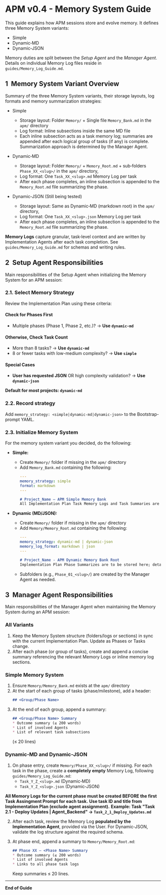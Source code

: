 # APM v0.4 - Memory System Guide 
This guide explains how APM sessions store and evolve memory. It defines three Memory System variants:
- Simple
- Dynamic‑MD
- Dynamic‑JSON

Memory duties are split between the *Setup Agent* and the *Manager Agent*. Details on individual Memory Log files reside in `guides/Memory_Log_Guide.md`.

## 1  Memory System Variant Overview
Summary of the three Memory System variants, their storage layouts, log formats and memory summarization strategies:

- Simple
    - Storage layout: Folder `Memory/` + Single file `Memory_Bank.md` in the `apm/` directory
    - Log format: Inline subsections inside the same MD file
    - Each inline subsection acts as a task memory log; summaries are appended after each logical group of tasks (if any) is complete. Summarization approach is determined by the Manager Agent.

- Dynamic‑MD
    - Storage layout: Folder `Memory/` + `Memory_Root.md` + sub‑folders `Phase_XX_<slug>/` in the `apm/` directory,
    - Log format: One `Task_XX_<slug>.md` Memory Log per task
    - After each phase completes, an inline subsection is appended to the `Memory_Root.md` file summarizing the phase.

- Dynamic‑JSON (Still being tested)
    - Storage layout: Same as Dynamic‑MD (markdown root) in the `apm/` directory,
    - Log format: One `Task_XX_<slug>.json` Memory Log per task
    - After each phase completes, an inline subsection is appended to the `Memory_Root.md` file summarizing the phase.

**Memory Logs** capture granular, task‑level context and are written by Implementation Agents after each task completion. See `guides/Memory_Log_Guide.md` for schemas and writing rules.

## 2  Setup Agent Responsibilities
Main responsibilities of the Setup Agent when initializing the Memory System for an APM session:

### 2.1. Select Memory Strategy
Review the Implementation Plan using these criteria:

#### Check for Phases First
- Multiple phases (Phase 1, Phase 2, etc.)? → **Use `dynamic-md`**

#### Otherwise, Check Task Count  
- More than 8 tasks? → **Use `dynamic-md`**
- 8 or fewer tasks with low-medium complexity? → **Use `simple`**

#### Special Cases
- **User has requested JSON** OR high complexity validation? → **Use `dynamic-json`**

**Default for most projects: `dynamic-md`**

### 2.2. Record strategy 
Add `memory_strategy: <simple|dynamic-md|dynamic-json>` to the Bootstrap-prompt YAML.

### 2.3. Initialize Memory System
For the memory system variant you decided, do the following:
- **Simple:**  
    - Create `Memory/` folder if missing in the `apm/` directory
    - Add `Memory_Bank.md` containing the following:
      ```yaml
      ---
      memory_strategy: simple
      format: markdown
      ---
      ```
      ```markdown
      # Project_Name – APM Simple Memory Bank
      All Implementation Plan Task Memory Logs and Task Summaries are to be stored here.
      ```

- **Dynamic (MD/JSON):**  
    - Create `Memory/` folder if missing in the `apm/` directory
    - Add `Memory/Memory_Root.md` containing the following:
      ```yaml
      ---
      memory_strategy: dynamic-md | dynamic-json
      memory_log_format: markdown | json
      ---
      ```
      ```markdown
      # Project_Name - APM Dynamic Memory Bank Root
      Implementation Plan Phase Summarizes are to be stored here; detailed Task Memory Logs are stored in Markdown or JSON format in the sub-directories.
      ```
    - Subfolders (e.g., `Phase_01_<slug>/`) are created by the Manager Agent as needed.

## 3  Manager Agent Responsibilities
Main responsibilities of the Manager Agent when maintaining the Memory System during an APM session:

### All Variants
1. Keep the Memory System structure (folders/logs or sections) in sync with the current Implementation Plan. Update as Phases or Tasks change.
3. After each phase (or group of tasks), create and append a concise summary referencing the relevant Memory Logs or inline memory log sections.

### Simple Memory System
1. Ensure `Memory/Memory_Bank.md` exists at the `apm/` directory
2. At the start of each group of tasks (phase/milestone), add a header:
    ```markdown
    ## <Group/Phase Name>
    ```
3. At the end of each group, append a summary:
    ```markdown
    ## <Group/Phase Name> Summary 
    * Outcome summary (≤ 200 words)
    * List of involved Agents
    * List of relevant task subsections
    ```
    (≤ 20 lines)

### Dynamic‑MD and Dynamic‑JSON
1. On phase entry, create `Memory/Phase_XX_<slug>/` if missing. For each task in the phase, create a **completely empty** Memory Log, following `guides/Memory_Log_Guide.md`:
    - `Task_Y_Z_<slug>.md` (Dynamic‑MD)
    - `Task_Y_Z_<slug>.json` (Dynamic‑JSON)

**All Memory Logs for the current phase must be created BEFORE the first Task Assingment Prompt for each task.**
**Use task ID and title from Implementation Plan (exclude agent assignment).**
**Example: Task "Task 2.1 - Deploy Updates | Agent_Backend" → `Task_2_1_Deploy_Updates.md`**

2. After each task, review the Memory Log **populated by the Implementation Agent**, provided via the User. For Dynamic‑JSON, validate the log structure against the required schema.

3. At phase end, append a summary to `Memory/Memory_Root.md`:
    ```markdown
    ## Phase XX – <Phase Name> Summary 
    * Outcome summary (≤ 200 words)
    * List of involved Agents
    * Links to all phase task logs
    ```
    Keep summaries ≤ 20 lines.

---

**End of Guide**